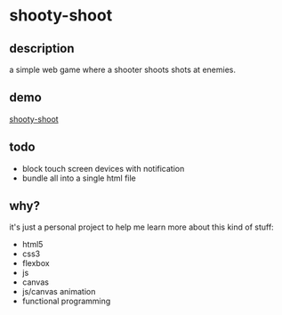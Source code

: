 # shooty-shoot

## description

a simple web game where a shooter shoots shots at enemies.

## demo

[shooty-shoot](https://mondaymachine.com/shooty-shoot/)

## todo

* block touch screen devices with notification
* bundle all into a single html file

## why?

it's just a personal project to help me learn more about this kind of stuff:
* html5
* css3
* flexbox
* js
* canvas
* js/canvas animation
* functional programming